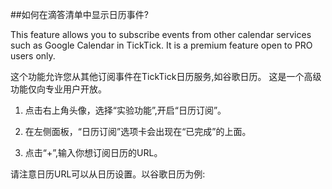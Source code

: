 ##如何在滴答清单中显示日历事件?

This feature allows you to subscribe events from other calendar services such as Google Calendar in TickTick.
It is a premium feature open to PRO users only.

这个功能允许您从其他订阅事件在TickTick日历服务,如谷歌日历。
这是一个高级功能仅向专业用户开放。

1. 点击右上角头像，选择“实验功能”,开启“日历订阅”。

2. 在左侧面板，“日历订阅”选项卡会出现在“已完成”的上面。

3. 点击“+”,输入你想订阅日历的URL。

请注意日历URL可以从日历设置。以谷歌日历为例:

